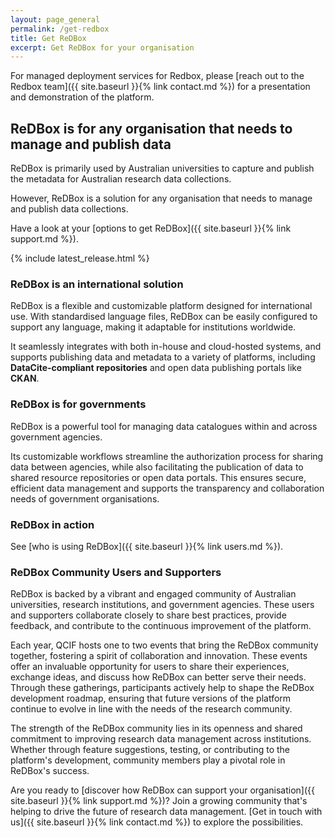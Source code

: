 ```yaml
---
layout: page_general
permalink: /get-redbox
title: Get ReDBox
excerpt: Get ReDBox for your organisation
---
```


For managed deployment services for Redbox, please
[reach out to the Redbox team]({{ site.baseurl }}{% link contact.md %})
for a presentation and demonstration of the platform.

## ReDBox is for any organisation that needs to manage and publish data

ReDBox is primarily used by Australian universities to capture and publish the metadata for Australian research data
collections.

However, ReDBox is a solution for any organisation that needs to manage and publish data collections.

Have a look at your
[options to get ReDBox]({{ site.baseurl }}{% link support.md %}).

{% include latest_release.html %}

### ReDBox is an international solution

ReDBox is a flexible and customizable platform designed for international use.
With standardised language files, ReDBox can be easily configured to support any language,
making it adaptable for institutions worldwide.

It seamlessly integrates with both in-house and cloud-hosted systems, and supports publishing data and metadata
to a variety of platforms, including **DataCite-compliant repositories** and open data publishing portals like **CKAN**.

### ReDBox is for governments

ReDBox is a powerful tool for managing data catalogues within and across government agencies.

Its customizable workflows streamline the authorization process for sharing data between agencies,
while also facilitating the publication of data to shared resource repositories or open data portals.
This ensures secure, efficient data management and supports the transparency and collaboration needs of
government organisations.

### ReDBox in action

See
[who is using ReDBox]({{ site.baseurl }}{% link users.md %}).

### ReDBox Community Users and Supporters

ReDBox is backed by a vibrant and engaged community of Australian universities, research institutions,
and government agencies.
These users and supporters collaborate closely to share best practices, provide feedback, and contribute to the
continuous improvement of the platform.

Each year, QCIF hosts one to two events that bring the ReDBox community together,
fostering a spirit of collaboration and innovation.
These events offer an invaluable opportunity for users to share their experiences, exchange ideas,
and discuss how ReDBox can better serve their needs.
Through these gatherings, participants actively help to shape the ReDBox development roadmap,
ensuring that future versions of the platform continue to evolve in line with the needs of the research community.

The strength of the ReDBox community lies in its openness and shared commitment to improving research data management
across institutions.
Whether through feature suggestions, testing, or contributing to the platform's development,
community members play a pivotal role in ReDBox's success.

Are you ready to
[discover how ReDBox can support your organisation]({{ site.baseurl }}{% link support.md %})?
Join a growing community that's helping to drive the future of research data management.
[Get in touch with us]({{ site.baseurl }}{% link contact.md %})
to explore the possibilities.
